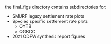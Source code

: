the final_figs directory contains subdirectories for:
  - SMURF legacy settlement rate plots
  - Species specific settlement rate plots
      - OYTB
      - QGBCC
  - 2021 ODFW synthesis report figures
